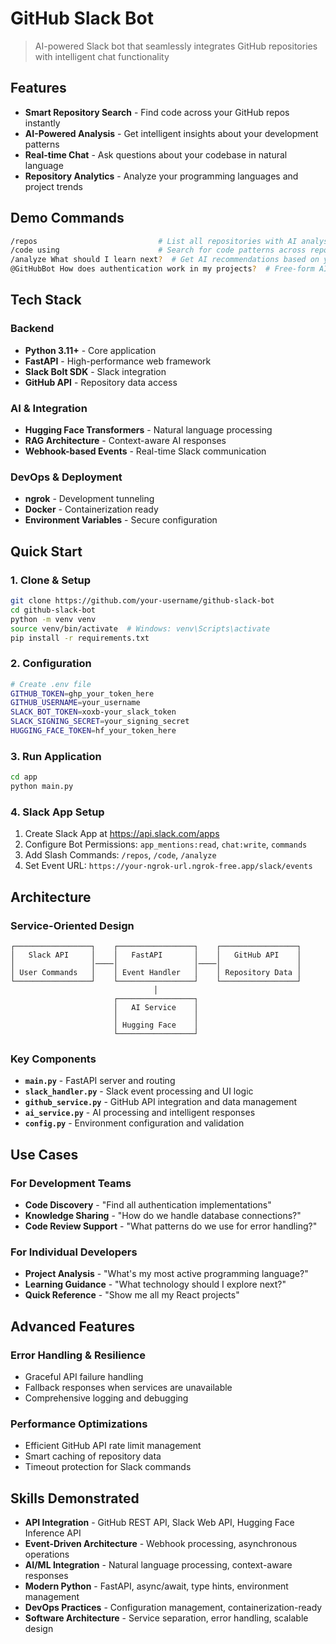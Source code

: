 # GitHub Slack Bot

> AI-powered Slack bot that seamlessly integrates GitHub repositories with intelligent chat functionality

## Features

- **Smart Repository Search** - Find code across your GitHub repos instantly
- **AI-Powered Analysis** - Get intelligent insights about your development patterns  
- **Real-time Chat** - Ask questions about your codebase in natural language
- **Repository Analytics** - Analyze your programming languages and project trends

## Demo Commands

```bash
/repos                           # List all repositories with AI analysis
/code using                      # Search for code patterns across repos
/analyze What should I learn next?  # Get AI recommendations based on your code
@GitHubBot How does authentication work in my projects?  # Free-form AI chat
```

## Tech Stack

### Backend
- **Python 3.11+** - Core application
- **FastAPI** - High-performance web framework
- **Slack Bolt SDK** - Slack integration
- **GitHub API** - Repository data access

### AI & Integration  
- **Hugging Face Transformers** - Natural language processing
- **RAG Architecture** - Context-aware AI responses
- **Webhook-based Events** - Real-time Slack communication

### DevOps & Deployment
- **ngrok** - Development tunneling
- **Docker** - Containerization ready
- **Environment Variables** - Secure configuration

## Quick Start

### 1. Clone & Setup
```bash
git clone https://github.com/your-username/github-slack-bot
cd github-slack-bot
python -m venv venv
source venv/bin/activate  # Windows: venv\Scripts\activate
pip install -r requirements.txt
```

### 2. Configuration
```bash
# Create .env file
GITHUB_TOKEN=ghp_your_token_here
GITHUB_USERNAME=your_username
SLACK_BOT_TOKEN=xoxb-your_slack_token
SLACK_SIGNING_SECRET=your_signing_secret
HUGGING_FACE_TOKEN=hf_your_token_here
```

### 3. Run Application
```bash
cd app
python main.py
```

### 4. Slack App Setup
1. Create Slack App at https://api.slack.com/apps
2. Configure Bot Permissions: `app_mentions:read`, `chat:write`, `commands`
3. Add Slash Commands: `/repos`, `/code`, `/analyze`
4. Set Event URL: `https://your-ngrok-url.ngrok-free.app/slack/events`

## Architecture

### Service-Oriented Design
```
┌─────────────────┐    ┌─────────────────┐    ┌─────────────────┐
│   Slack API     │    │   FastAPI       │    │   GitHub API    │
│                 │────│                 │────│                 │
│ User Commands   │    │ Event Handler   │    │ Repository Data │
└─────────────────┘    └─────────────────┘    └─────────────────┘
                                │
                       ┌─────────────────┐
                       │   AI Service    │
                       │                 │
                       │ Hugging Face    │
                       └─────────────────┘
```

### Key Components
- **`main.py`** - FastAPI server and routing
- **`slack_handler.py`** - Slack event processing and UI logic
- **`github_service.py`** - GitHub API integration and data management
- **`ai_service.py`** - AI processing and intelligent responses
- **`config.py`** - Environment configuration and validation

## Use Cases

### For Development Teams
- **Code Discovery** - "Find all authentication implementations"
- **Knowledge Sharing** - "How do we handle database connections?"
- **Code Review Support** - "What patterns do we use for error handling?"

### For Individual Developers  
- **Project Analysis** - "What's my most active programming language?"
- **Learning Guidance** - "What technology should I explore next?"
- **Quick Reference** - "Show me all my React projects"

## Advanced Features

### Error Handling & Resilience
- Graceful API failure handling
- Fallback responses when services are unavailable  
- Comprehensive logging and debugging

### Performance Optimizations
- Efficient GitHub API rate limit management
- Smart caching of repository data
- Timeout protection for Slack commands

## Skills Demonstrated

- **API Integration** - GitHub REST API, Slack Web API, Hugging Face Inference API
- **Event-Driven Architecture** - Webhook processing, asynchronous operations
- **AI/ML Integration** - Natural language processing, context-aware responses
- **Modern Python** - FastAPI, async/await, type hints, environment management
- **DevOps Practices** - Configuration management, containerization-ready
- **Software Architecture** - Service separation, error handling, scalable design 
